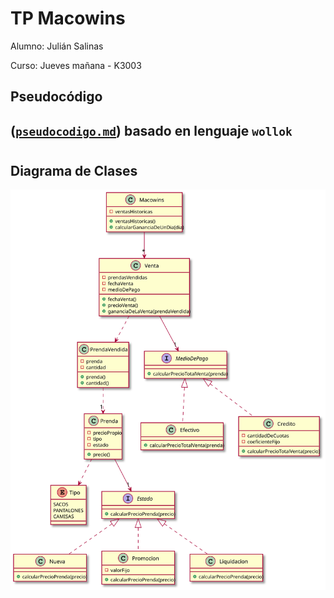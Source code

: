 # TP Macowins

Alumno: Julián Salinas

Curso: Jueves mañana - K3003

## Pseudocódigo
## ([`pseudocodigo.md`](/pseudocodigo.md)) basado en lenguaje `wollok`

#

## Diagrama de Clases

![macowins](images/macowins.svg)